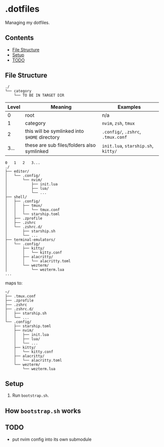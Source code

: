 # .dotfiles

Managing my dotfiles.

<!--toc:ignore-->

## Contents

<!--toc:start-->

- [File Structure](#file-structure)
- [Setup](#setup)
- [TODO](#todo)
<!--toc:end-->

## File Structure

```text
./
└── category
    └── TO BE IN TARGET DIR
```

| Level | Meaning                                       | Examples                            |
| ----- | --------------------------------------------- | ----------------------------------- |
| 0     | root                                          | n/a                                 |
| 1     | category                                      | `nvim`, `zsh`, `tmux`               |
| 2     | this will be symlinked into `$HOME` directory | `.config/`, `.zshrc`, `.tmux.conf`  |
| 3...  | these are sub files/folders also symlinked    | `init.lua`, `starship.sh`, `kitty/` |

```text
0   1   2   3...
./
├── editor/
│   └── .config/
│       └── nvim/
│           ├── init.lua
│           ├── lua/
│           └── ...
├── shell/
│   ├── .config/
│   │   ├── tmux/
│   │   │   └── tmux.conf
│   │   └── starship.toml
│   ├── .zprofile
│   ├── .zshrc
│   └── .zshrc.d/
│       ├── starship.sh
│       └── ...
├── terminal-emulators/
│   └── .config/
│       ├── kitty/
│       │   └── kitty.conf
│       ├── alacritty/
│       │   └── alacritty.toml
│       └── wezterm/
│           └── wezterm.lua
...
```

maps to:

```text
~/
├── .tmux.conf
├── .zprofile
├── .zshrc
├── .zshrc.d/
│   ├── starship.sh
│   └── ...
└── .config/
    ├── starship.toml
    ├── nvim/
    │   ├── init.lua
    │   ├── lua/
    │   └── ...
    ├── kitty/
    │   └── kitty.conf
    ├── alacritty/
    │   └── alacritty.toml
    └── wezterm/
        └── wezterm.lua
```

## Setup

1. Run `bootstrap.sh`.

<!--toc:ignore-->

## How `bootstrap.sh` works

<!--TODO: finish writing `bootstrap.sh` and explain it here-->

<!--TODO: all planned todos-->

## TODO

- put nvim config into its own submodule
